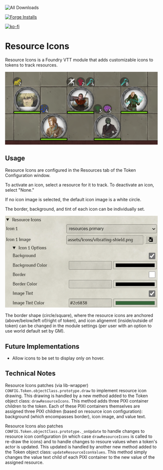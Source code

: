 ![All Downloads](https://img.shields.io/github/downloads/jessev14/resourceIcons/total?style=for-the-badge)

[![Forge Installs](https://img.shields.io/badge/dynamic/json?label=Forge%20Installs&query=package.installs&suffix=%25&url=https%3A%2F%2Fforge-vtt.com%2Fapi%2Fbazaar%2Fpackage%2FresourceIcons&colorB=4aa94a)](https://forge-vtt.com/bazaar#package=resourceIcons)

[![ko-fi](https://ko-fi.com/img/githubbutton_sm.svg)](https://ko-fi.com/jessev14)


# Resource Icons

Resource Icons is a Foundry VTT module that adds customizable icons to tokens to track resources.

<img src="/img/demo.png" width="500"/>

## Usage

Resource Icons are configured in the Resources tab of the Token Configuration window.

To activate an icon, select a resource for it to track. To deactivate an icon, select "None."

If no icon image is selected, the default icon image is a white circle.

The border, background, and tint of each icon can be individually set.

<img src="/img/config2.png" width="500"/>

The border shape (circle/square), where the resource icons are anchored (above/below/left of/right of token), and icon alignemnt (inside/outside of token) can be changed in the module settings (per user with an option to use world default set by GM).

## Future Implementations
* Allow icons to be set to display only on hover.

## Technical Notes

Resource Icons patches (via lib-wrapper) `CONFIG.Token.objectClass.prototype.draw` to implement resource icon drawing. This drawing is handled by a new method added to the Token object class: `drawResourceIcons`. This method adds three PIXI container children to the token. Each of these PIXI containers themselves are assigned three PIXI children (based on resource icon configuration): background (which encompasses border), icon image, and value text.

Resource Icons also patches `CONFIG.Token.objectClass.prototype._onUpdate` to handle changes to resource icon configuration (in which case `drawResourceIcons` is called to re-draw the icons) and to handle changes to resoure values when a token's actor is updated. This updated is handled by another new method added to the Token object class: `updateResourceIconValues`. This method simply changes the value text child of each PIXI container to the new value of the assigned resource.
